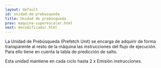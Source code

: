 ```yaml
---
layout: default
id: unidad-de-prebusqueda
title: Unidad de prebúsqueda
prev: maquina-superescalar.html
next: decodificador.html
---
```


La Unidad de Prebúsqueda (Prefetch Unit) se encarga de adquirir de forma transparente al resto de la máquina las instrucciones del flujo de ejecución.
Para ello tiene en cuenta la tabla de predicción de salto.

Esta unidad mantiene en cada ciclo hasta 2 x Emisión instrucciones.
